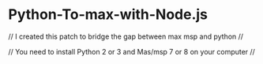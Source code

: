 # Python-To-max-with-Node.js

// I created this patch to bridge the gap between max msp and python //

// You need to install Python 2 or 3 and Mas/msp 7 or 8 on your computer //

